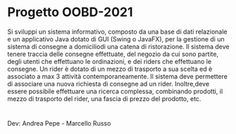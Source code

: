 # Progetto OOBD-2021

Si sviluppi un sistema informativo, composto da una base di dati relazionale e un applicativo Java dotato di GUI (Swing o JavaFX), per la gestione di un sistema di consegne a domiciliodi una catena di ristorazione. Il sistema deve tenere traccia delle consegne effettuate, del negozio da cui sono partite, degli utenti che effettuano le ordinazioni, e dei riders che effettuano le consegne. Un rider è dotato di un mezzo di trasporto a sua scelta ed è associato a max 3 attività contemporaneamente. Il sistema deve permettere di associare una nuova richiesta di consegne ad un rider. Inoltre,deve essere possibile effettuare una ricerca complessa, combinando prodotti, il mezzo di trasporto del rider, una fascia di prezzo del prodotto, etc.
#
Dev: Andrea Pepe - Marcello Russo

